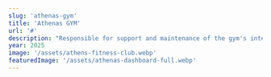 ```yaml
---
slug: 'athenas-gym'
title: 'Athenas GYM'
url: '#'
description: "Responsible for support and maintenance of the gym's internal app. Fixed critical bugs in the contract system and improved the digital signing workflow. Built with Angular and Laravel."
year: 2025
image: '/assets/athens-fitness-club.webp'
featuredImage: '/assets/athenas-dashboard-full.webp'
---
```

